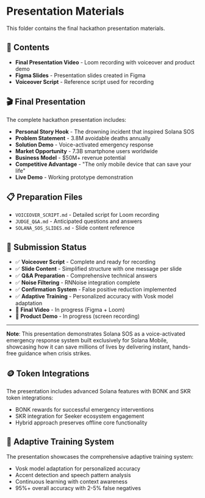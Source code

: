 # Presentation Materials

This folder contains the final hackathon presentation materials.

## 📁 Contents

- **Final Presentation Video** - Loom recording with voiceover and product demo
- **Figma Slides** - Presentation slides created in Figma
- **Voiceover Script** - Reference script used for recording

## 🎬 Final Presentation

The complete hackathon presentation includes:
- **Personal Story Hook** - The drowning incident that inspired Solana SOS
- **Problem Statement** - 3.8M avoidable deaths annually
- **Solution Demo** - Voice-activated emergency response
- **Market Opportunity** - 7.3B smartphone users worldwide
- **Business Model** - $50M+ revenue potential
- **Competitive Advantage** - "The only mobile device that can save your life"
- **Live Demo** - Working prototype demonstration

## 📋 Preparation Files

- `VOICEOVER_SCRIPT.md` - Detailed script for Loom recording
- `JUDGE_Q&A.md` - Anticipated questions and answers
- `SOLANA_SOS_SLIDES.md` - Slide content reference

## 🚀 Submission Status

- ✅ **Voiceover Script** - Complete and ready for recording
- ✅ **Slide Content** - Simplified structure with one message per slide
- ✅ **Q&A Preparation** - Comprehensive technical answers
- ✅ **Noise Filtering** - RNNoise integration complete
- ✅ **Confirmation System** - False positive reduction implemented
- ✅ **Adaptive Training** - Personalized accuracy with Vosk model adaptation
- 🔄 **Final Video** - In progress (Figma + Loom)
- 🔄 **Product Demo** - In progress (screen recording)

---

**Note**: This presentation demonstrates Solana SOS as a voice-activated emergency response system built exclusively for Solana Mobile, showcasing how it can save millions of lives by delivering instant, hands-free guidance when crisis strikes. 
## 🪙 Token Integrations

The presentation includes advanced Solana features with BONK and SKR token integrations:
- BONK rewards for successful emergency interventions
- SKR integration for Seeker ecosystem engagement
- Hybrid approach preserves offline core functionality

## 🧠 Adaptive Training System

The presentation showcases the comprehensive adaptive training system:
- Vosk model adaptation for personalized accuracy
- Accent detection and speech pattern analysis
- Continuous learning with context awareness
- 95%+ overall accuracy with 2-5% false negatives
